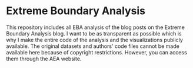 # Extreme Boundary Analysis

This repository includes all EBA analysis of the blog posts on the Extreme Boundary Analysis blog. I want to be as transparent as possible which is why I make the entire code of the analysis and the visualizations publicly available. The original datasets and authors' code files cannot be made available here because of copyright restrictions. However, you can access them through the AEA website.